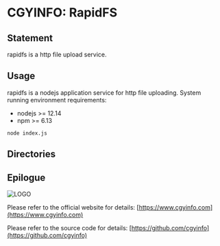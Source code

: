 # CGYINFO: RapidFS

## Statement

rapidfs is a http file upload service.

## Usage

rapidfs is a nodejs application service for http file uploading.
System running environment requirements:

-   nodejs >= 12.14
-   npm >= 6.13

```
node index.js
```
## Directories


## Epilogue

![LOGO](https://www.cgyinfo.com/logo.png)

Please refer to the official website for details: [https://www.cgyinfo.com](https://www.cgyinfo.com)

Please refer to the source code for details: [https://github.com/cgyinfo](https://github.com/cgyinfo)
